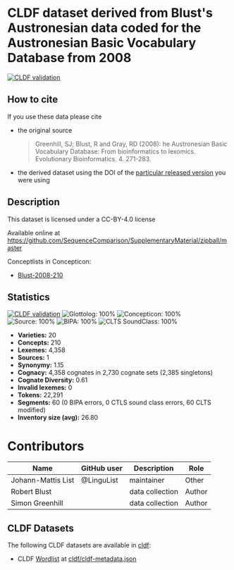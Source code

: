 # CLDF dataset derived from Blust's Austronesian data coded for the Austronesian Basic Vocabulary Database from 2008

[![CLDF validation](https://github.com/SequenceComparison/blustaustronesian/workflows/CLDF-validation/badge.svg)](https://github.com/SequenceComparison/blustaustronesian/actions?query=workflow%3ACLDF-validation)

## How to cite

If you use these data please cite
- the original source
  > Greenhill, SJ; Blust, R and Gray, RD (2008): he Austronesian Basic Vocabulary Database: From bioinformatics to lexomics. Evolutionary Bioinformatics. 4. 271-283.
- the derived dataset using the DOI of the [particular released version](../../releases/) you were using

## Description


This dataset is licensed under a CC-BY-4.0 license

Available online at https://github.com/SequenceComparison/SupplementaryMaterial/zipball/master


Conceptlists in Concepticon:
- [Blust-2008-210](https://concepticon.clld.org/contributions/Blust-2008-210)
## Statistics


[![CLDF validation](https://github.com/SequenceComparison/blustaustronesian/workflows/CLDF-validation/badge.svg)](https://github.com/SequenceComparison/blustaustronesian/actions?query=workflow%3ACLDF-validation)
![Glottolog: 100%](https://img.shields.io/badge/Glottolog-100%25-brightgreen.svg "Glottolog: 100%")
![Concepticon: 100%](https://img.shields.io/badge/Concepticon-100%25-brightgreen.svg "Concepticon: 100%")
![Source: 100%](https://img.shields.io/badge/Source-100%25-brightgreen.svg "Source: 100%")
![BIPA: 100%](https://img.shields.io/badge/BIPA-100%25-brightgreen.svg "BIPA: 100%")
![CLTS SoundClass: 100%](https://img.shields.io/badge/CLTS%20SoundClass-100%25-brightgreen.svg "CLTS SoundClass: 100%")

- **Varieties:** 20
- **Concepts:** 210
- **Lexemes:** 4,358
- **Sources:** 1
- **Synonymy:** 1.15
- **Cognacy:** 4,358 cognates in 2,730 cognate sets (2,385 singletons)
- **Cognate Diversity:** 0.61
- **Invalid lexemes:** 0
- **Tokens:** 22,291
- **Segments:** 60 (0 BIPA errors, 0 CTLS sound class errors, 60 CLTS modified)
- **Inventory size (avg):** 26.80

# Contributors

Name | GitHub user | Description | Role
--- | --- | --- | ---
Johann-Mattis List | @LinguList | maintainer | Other
Robert Blust | | data collection | Author
Simon Greenhill | | data collection | Author 




## CLDF Datasets

The following CLDF datasets are available in [cldf](cldf):

- CLDF [Wordlist](https://github.com/cldf/cldf/tree/master/modules/Wordlist) at [cldf/cldf-metadata.json](cldf/cldf-metadata.json)